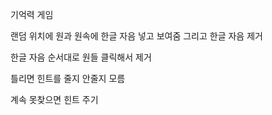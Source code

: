 기억력 게임

랜덤 위치에 원과 원속에 한글 자음 넣고 보여줌
그리고 한글 자음 제거

한글 자음 순서대로 원들 클릭해서 제거

틀리면 힌트를 줄지 안줄지 모름

계속 못찾으면 힌트 주기